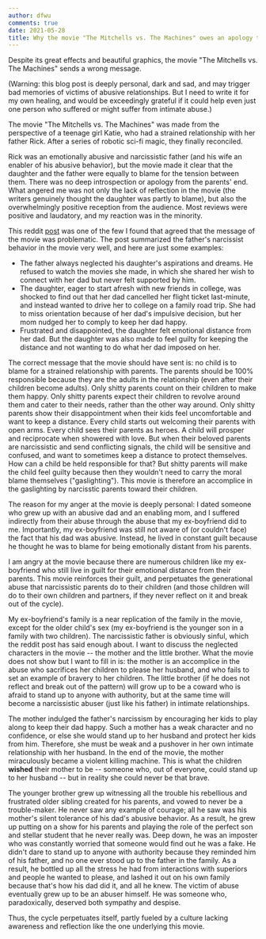 ```yaml
---
author: dfwu
comments: true
date: 2021-05-28
title: Why the movie "The Mitchells vs. The Machines" owes an apology to all the victims of abusive parents
---
```


Despite its great effects and beautiful graphics, the movie "The Mitchells vs. The Machines" sends a wrong message. <!-- more -->

(Warning: this blog post is deeply personal, dark and sad, and may trigger bad memories of victims of abusive relationships. But I need to write it for my own healing, and would be exceedingly grateful if it could help even just one person who suffered or might suffer from intimate abuse.)

The movie "The Mitchells vs. The Machines" was made from the perspective of a teenage girl Katie, who had a strained relationship with her father Rick. After a series of robotic sci-fi magic, they finally reconciled. 

Rick was an emotionally abusive and narcissistic father (and his wife an enabler of his abusive behavior), but the movie made it clear that the daughter and the father were equally to blame for the tension between them. There was no deep introspection or apology from the parents' end. What angered me was not only the lack of reflection in the movie (the writers genuinely thought the daughter was partly to blame), but also the overwhelmingly positive reception from the audience. Most reviews were positive and laudatory, and my reaction was in the minority.

This reddit [post](https://www.reddit.com/r/raisedbynarcissists/comments/n68tt8/psa_do_not_watch_the_mitchells_vs_the_machines_on/) was one of the few I found that agreed that the message of the movie was problematic. The post summarized the father's narcissist behavior in the movie very well, and here are just some examples:

- The father always neglected his daughter's aspirations and dreams. He refused to watch the movies she made, in which she shared her wish to connect with her dad but never felt supported by him.
- The daughter, eager to start afresh with new friends in college, was shocked to find out that her dad cancelled her flight ticket last-minute, and instead wanted to drive her to college on a family road trip. She had to miss orientation because of her dad's impulsive decision, but her mom nudged her to comply to keep her dad happy.
- Frustrated and disappointed, the daughter felt emotional distance from her dad. But the daughter was also made to feel guilty for keeping the distance and not wanting to do what her dad imposed on her.

The correct message that the movie should have sent is: no child is to blame for a strained relationship with parents. The parents should be 100% responsible because they are the adults in the relationship (even after their children become adults). Only shitty parents count on their children to make them happy. Only shitty parents expect their children to revolve around them and cater to their needs, rather than the other way around. Only shitty parents show their disappointment when their kids feel uncomfortable and want to keep a distance. Every child starts out welcoming their parents with open arms. Every child sees their parents as heroes. A child will prosper and reciprocate when showered with love. But when their beloved parents are narcissistic and send conflicting signals, the child will be sensitive and confused, and want to sometimes keep a distance to protect themselves. How can a child be held responsible for that? But shitty parents will make the child feel guilty because then they wouldn't need to carry the moral blame themselves ("gaslighting"). This movie is therefore an accomplice in the gaslighting by narcisstic parents toward their children.

The reason for my anger at the movie is deeply personal: I dated someone who grew up with an abusive dad and an enabling mom, and I suffered indirectly from their abuse through the abuse that my ex-boyfriend did to me. Importantly, my ex-boyfriend was still not aware of (or couldn't face) the fact that his dad was abusive. Instead, he lived in constant guilt because he thought he was to blame for being emotionally distant from his parents. 

I am angry at the movie because there are numerous children like my ex-boyfriend who still live in guilt for their emotional distance from their parents. This movie reinforces their guilt, and perpetuates the generational abuse that narcissistic parents do to their children (and those children will do to their own children and partners, if they never reflect on it and break out of the cycle).

My ex-boyfriend's family is a near replication of the family in the movie, except for the older child's sex (my ex-boyfriend is the younger son in a family with two children). The narcissistic father is obviously sinful, which the reddit post has said enough about. I want to discuss the neglected characters in the movie -- the mother and the little brother. What the movie does not show but I want to fill in is: the mother is an accomplice in the abuse who sacrifices her children to please her husband, and who fails to set an example of bravery to her children. The little brother (if he does not reflect and break out of the pattern) will grow up to be a coward who is afraid to stand up to anyone with authority, but at the same time will become a narcissistic abuser (just like his father) in intimate relationships. 

The mother indulged the father's narcissism by encouraging her kids to play along to keep their dad happy. Such a mother has a weak character and no confidence, or else she would stand up to her husband and protect her kids from him. Therefore, she must be weak and a pushover in her own intimate relationship with her husband. In the end of the movie, the mother miraculously became a violent killing machine. This is what the children **wished** their mother to be -- someone who, out of everyone, could stand up to her husband -- but in reality she could never be that brave. 

The younger brother grew up witnessing all the trouble his rebellious and frustrated older sibling created for his parents, and vowed to never be a trouble-maker. He never saw any example of courage; all he saw was his mother's silent tolerance of his dad's abusive behavior. As a result, he grew up putting on a show for his parents and playing the role of the perfect son and stellar student that he never really was. Deep down, he was an imposter who was constantly worried that someone would find out he was a fake. He didn't dare to stand up to anyone with authority because they reminded him of his father, and no one ever stood up to the father in the family. As a result, he bottled up all the stress he had from interactions with superiors and people he wanted to please, and lashed it out on his own family because that's how his dad did it, and all he knew. The victim of abuse eventually grew up to be an abuser himself. He was someone who, paradoxically, deserved both sympathy and despise. 

Thus, the cycle perpetuates itself, partly fueled by a culture lacking awareness and reflection like the one underlying this movie.
